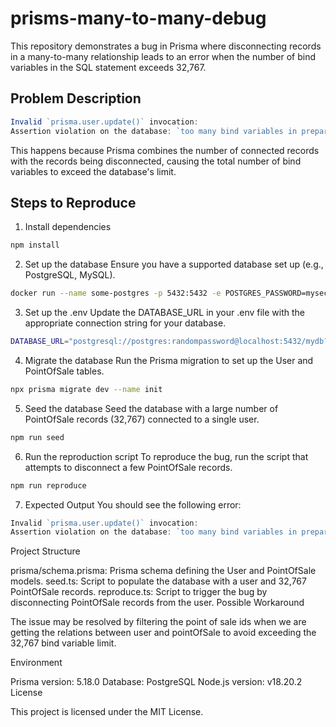 # prisms-many-to-many-debug

This repository demonstrates a bug in Prisma where disconnecting records in a many-to-many relationship leads to an error when the number of bind variables in the SQL statement exceeds 32,767.

## Problem Description

```js
Invalid `prisma.user.update()` invocation:
Assertion violation on the database: `too many bind variables in prepared statement, expected maximum of 32767, received 32771`
```

This happens because Prisma combines the number of connected records with the records being disconnected, causing the total number of bind variables to exceed the database's limit.


## Steps to Reproduce

1. Install dependencies
```bash
npm install
```
2. Set up the database
Ensure you have a supported database set up (e.g., PostgreSQL, MySQL).
```bash
docker run --name some-postgres -p 5432:5432 -e POSTGRES_PASSWORD=mysecretpassword -d postgres
```
3. Set up the .env
Update the DATABASE_URL in your .env file with the appropriate connection string for your database.

```bash
DATABASE_URL="postgresql://postgres:randompassword@localhost:5432/mydb?schema=public"
```
4. Migrate the database
Run the Prisma migration to set up the User and PointOfSale tables.

```bash
npx prisma migrate dev --name init
````
5. Seed the database
Seed the database with a large number of PointOfSale records (32,767) connected to a single user.

```bash
npm run seed
```
6. Run the reproduction script
To reproduce the bug, run the script that attempts to disconnect a few PointOfSale records.

```bash
npm run reproduce
```
7. Expected Output
You should see the following error:

```go
Invalid `prisma.user.update()` invocation:
Assertion violation on the database: `too many bind variables in prepared statement, expected maximum of 32767, received 32771`
```
Project Structure

prisma/schema.prisma: Prisma schema defining the User and PointOfSale models.
seed.ts: Script to populate the database with a user and 32,767 PointOfSale records.
reproduce.ts: Script to trigger the bug by disconnecting PointOfSale records from the user.
Possible Workaround

The issue may be resolved by filtering the point of sale ids when we are getting the relations between user and pointOfSale to avoid exceeding the 32,767 bind variable limit.

Environment

Prisma version: 5.18.0
Database: PostgreSQL
Node.js version: v18.20.2
License

This project is licensed under the MIT License.
